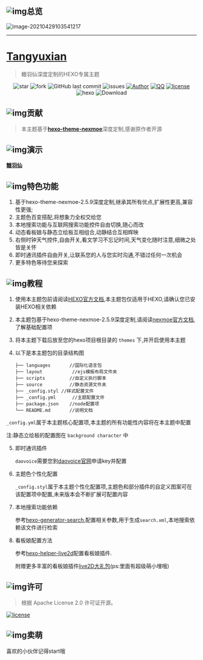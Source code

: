 ## ![img](https://cdn.jsdelivr.net/gh/tangyuxian/blog_image@latest/PicGo/20210429104219.png)总览

![image-20210429103541217](https://cdn.jsdelivr.net/gh/tangyuxian/blog_image@latest/PicGo/20210429104818.png)

------

# [Tangyuxian](https://www.tangyuxian.com)

> 糖羽仙深度定制的HEXO专属主题
<p align="center">
<img alt="star" src="https://img.shields.io/github/stars/tangyuxian/hexo-theme-tangyuxian.svg"/>
<img alt="fork" src="https://img.shields.io/github/forks/tangyuxian/hexo-theme-tangyuxian.svg"/>
<img alt="GitHub last commit" src="https://img.shields.io/github/last-commit/tangyuxian/hexo-theme-tangyuxian.svg?label=commits">
<img alt="issues" src="https://img.shields.io/github/issues/tangyuxian/hexo-theme-tangyuxian.svg"/>
<a href="https://www.tangyuxian.com"><img alt="Author" src="https://img.shields.io/badge/author-糖羽仙-red.svg"/></a>
<a href="http://wpa.qq.com/msgrd?v=3&uin=2120252100&site=qq&menu=yes"><img alt="QQ" src="https://img.shields.io/badge/QQ-2120252100-red.svg"/></a>
<a href="https://github.com/tangyuxian/hexo-theme-tangyuxian/blob/master/LICENSE"><img alt="license" src="https://img.shields.io/github/license/tangyuxian/hexo-theme-tangyuxian.svg"/></a>
<img alt="hexo" src="https://img.shields.io/badge/hexo-blue.svg"/>
<img alt="Download" src="https://img.shields.io/badge/download-29.9KB-brightgreen.svg"/>
</p>

## ![img](https://cdn.jsdelivr.net/gh/tangyuxian/blog_image@latest/PicGo/20210429104626.png)贡献

> 本主题基于[**hexo-theme-nexmoe**](https://github.com/tangyuxian/hexo-theme-nexmoe)深度定制,感谢原作者开源
>

## ![img](https://cdn.jsdelivr.net/gh/tangyuxian/blog_image@latest/PicGo/20210429105429.png)演示

[**糖羽仙**](https://www.tangyuxian.com)

## ![img](https://cdn.jsdelivr.net/gh/tangyuxian/blog_image@latest/PicGo/20210429112034.png)特色功能

1. 基于hexo-theme-nexmoe-2.5.9深度定制,继承其所有优点,扩展性更高,兼容性更强;
2. 主题色百变搭配,将想象力全权交给您
3. 本地搜索功能与互联网搜索功能控件自由切换,随心而改
4. 动态看板娘与静态立绘板互相组合,动静结合互相辉映
5. 右侧时钟天气控件,自由开关,看文学习不忘记时间,天气变化随时注意,细微之处皆是关怀
6. 即时通讯插件自由开关,让联系您的人与您实时沟通,不错过任何一次机会
7. 更多特色等待您来探索

## ![img](https://cdn.jsdelivr.net/gh/tangyuxian/blog_image@latest/PicGo/20210429114146.png)教程

1. 使用本主题包前请阅读[HEXO官方文档](https://hexo.io/zh-cn/docs/),本主题包仅适用于HEXO,请确认您已安装HEXO相关依赖

2. 本主题包基于hexo-theme-nexmoe-2.5.9深度定制,请阅读[nexmoe官方文档](https://docs.nexmoe.com/),了解基础配置项

3. 将本主题下载后放至您的hexo项目根目录的 `themes` 下,并开启使用本主题

4. 以下是本主题包的目录结构图

   ```
   ├── languages       //国际化语言包
   ├── layout			//ejs模板布局文件夹
   ├── scripts         //自定义执行脚本		
   ├── source          //静态资源文件夹
   ├── _config.styl	//样式配置文件
   ├── _config.yml		//主题配置文件
   ├── package.json    //node配置项
   └── README.md       //说明文档
   ```
   

`_config.yml`属于本主题核心配置项,本主题的所有功能性内容将在本主题中配置

注:静态立绘板的配置图在 `background character` 中

5. 即时通讯插件

   `daovoice`需要您到[daovoice官网](http://dashboard.daovoice.io/)申请key并配置

6. 主题色个性化配置

   `_config.styl`属于本主题个性化配置项,主题色和部分插件的自定义图案可在该配置项中配置,未来版本会不断扩展可配置内容

7. 本地搜索功能依赖

   参考[hexo-generator-search](https://www.npmjs.com/package/hexo-generator-search),配置相关参数,用于生成`search.xml`,本地搜索依赖该文件进行检索

8. 看板娘配置方法

   参考[hexo-helper-live2d](https://github.com/tangyuxian/hexo-helper-live2d)配置看板娘插件.

   附赠更多丰富的看板娘插件[live2D大礼包](https://github.com/tangyuxian/live2D)(ps:里面有超级萌小埋哦)

   

## ![img](https://cdn.jsdelivr.net/gh/tangyuxian/blog_image@latest/PicGo/20210429114804.png)许可
   > 根据 Apache License 2.0 许可证开源。

   <a href="https://github.com/nexmoe/hexo-theme-nexmoe/blob/master/LICENSE"><img alt="license" src="https://img.shields.io/github/license/nexmoe/hexo-theme-nexmoe.svg"/></a>

   

## ![img](https://cdn.jsdelivr.net/gh/tangyuxian/blog_image@latest/PicGo/20210429144611.png)卖萌

喜欢的小伙伴记得start哦

